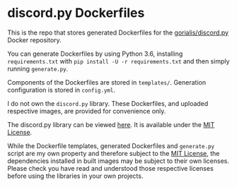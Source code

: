 
# discord.py Dockerfiles

This is the repo that stores generated Dockerfiles for the [gorialis/discord.py](https://hub.docker.com/r/gorialis/discord.py/) Docker repository.

You can generate Dockerfiles by using Python 3.6, installing `requirements.txt` with `pip install -U -r requirements.txt` and then simply running `generate.py`.

Components of the Dockerfiles are stored in `templates/`. Generation configuration is stored in `config.yml`.

I do not own the `discord.py` library. These Dockerfiles, and uploaded respective images, are provided for convenience only.

The discord.py library can be viewed [here](https://github.com/Rapptz/discord.py). It is available under the [MIT License](https://github.com/Rapptz/discord.py/blob/async/LICENSE).

While the Dockerfile templates, generated Dockerfiles and `generate.py` script are my own property and therefore subject to the [MIT License](https://github.com/Gorialis/discord.py-docker/blob/master/LICENSE), the dependencies installed in built images may be subject to their own licenses.
Please check you have read and understood those respective licenses before using the libraries in your own projects.

